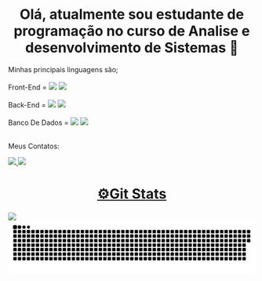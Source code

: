 ## <h1 align="center">Olá, atualmente sou estudante de programação no curso de Analise e desenvolvimento de Sistemas 👋</h1>

Minhas principais linguagens são; <br> <br>
Front-End = <img src="https://img.shields.io/badge/React-20232A?style=for-the-badge&logo=react&logoColor=61DAFB" />  <img src="https://img.shields.io/badge/HTML5-E34F26?style=for-the-badge&logo=html5&logoColor=white" /> <br> <br> 
Back-End = <img src="https://img.shields.io/badge/Node%20js-339933?style=for-the-badge&logo=nodedotjs&logoColor=white" /> <img src="https://img.shields.io/badge/JavaScript-323330?style=for-the-badge&logo=javascript&logoColor=F7DF1E" /> <br> <br>
Banco De Dados = <img src="https://img.shields.io/badge/MongoDB-4EA94B?style=for-the-badge&logo=mongodb&logoColor=white" /> <img src="https://img.shields.io/badge/MySQL-005C84?style=for-the-badge&logo=mysql&logoColor=white" /> <br> <br>


<p>Meus Contatos:</p> 
<a href="https://www.linkedin.com/in/gabriel-araujo-690912234/" target="_blank"><img src="https://img.shields.io/badge/LinkedIn-0077B5?style=for-the-badge&logo=linkedin&logoColor=white" /> 
<a href="https://www.instagram.com/gabriel_araujuu/" target="_blank"><img src="https://img.shields.io/badge/Instagram-E4405F?style=for-the-badge&logo=instagram&logoColor=white"/> 


<br> 
<h1 align="center">⚙Git Stats</h1>
 <img height=180 align="center" src="https://github-readme-stats.vercel.app/api?username=Gabszzzz&theme=tokyonight&rank_icon=github&card_width=300&show_icons=true&bg_color=90,000000,040449"  />

<div>
  <picture>
  <source media="(prefers-color-scheme: dark)" srcset="https://raw.githubusercontent.com/AntonioMori/AntonioMori/output/github-contribution-grid-snake-dark.svg">
  <source media="(prefers-color-scheme: light)" srcset="https://raw.githubusercontent.com/AntonioMori/AntonioMori/output/github-contribution-grid-snake-dark.svg">
  <img alt="github contribution grid snake animation" src="https://raw.githubusercontent.com/AntonioMori/AntonioMori/output/github-contribution-grid-snake.svg">
</picture></div>




